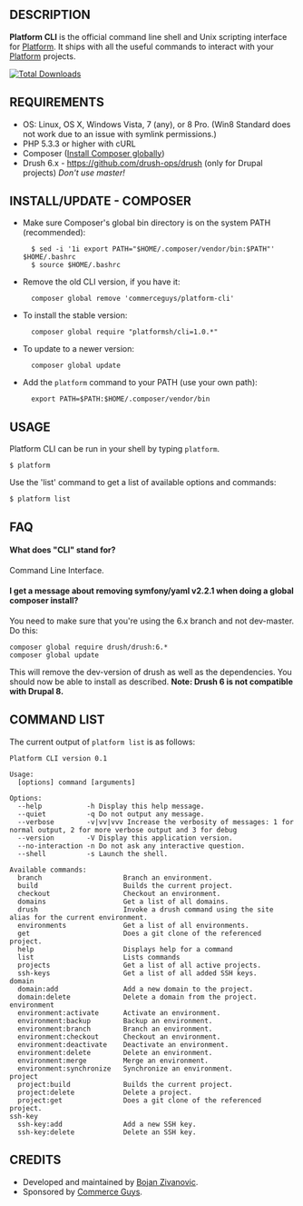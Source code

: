 DESCRIPTION
-----------

**Platform CLI** is the official command line shell and Unix scripting interface for [Platform](https://platform.sh). It ships with all the useful commands to interact with your [Platform](https://platform.sh) projects.

[![Total Downloads](https://poser.pugx.org/platformsh/cli/downloads.png)](https://packagist.org/packages/platformsh/cli)

REQUIREMENTS
------------

* OS: Linux, OS X, Windows Vista, 7 (any), or 8 Pro. (Win8 Standard does not work due to an issue with symlink permissions.)
* PHP 5.3.3 or higher with cURL
* Composer ([Install Composer globally](http://getcomposer.org/doc/00-intro.md#system-requirements))
* Drush 6.x - https://github.com/drush-ops/drush (only for Drupal projects) *Don't use master!*

INSTALL/UPDATE - COMPOSER
-------------------------

* Make sure Composer's global bin directory is on the system PATH (recommended):

        $ sed -i '1i export PATH="$HOME/.composer/vendor/bin:$PATH"' $HOME/.bashrc
        $ source $HOME/.bashrc

* Remove the old CLI version, if you have it:

        composer global remove 'commerceguys/platform-cli'

* To install the stable version:

        composer global require "platformsh/cli=1.0.*"

* To update to a newer version:

        composer global update

* Add the `platform` command to your PATH (use your own path):

        export PATH=$PATH:$HOME/.composer/vendor/bin

USAGE
-----

Platform CLI can be run in your shell by typing `platform`.

    $ platform

Use the 'list' command to get a list of available options and commands:

    $ platform list

FAQ
------

#### What does "CLI" stand for?
Command Line Interface.

#### I get a message about removing symfony/yaml v2.2.1 when doing a global composer install?
You need to make sure that you're using the 6.x branch and not dev-master. Do this:

```
composer global require drush/drush:6.*
composer global update
```

This will remove the dev-version of drush as well as the dependencies. You should now be able to install as described. **Note: Drush 6 is not compatible with Drupal 8.**

COMMAND LIST
------------

The current output of `platform list` is as follows:

```
Platform CLI version 0.1

Usage:
  [options] command [arguments]

Options:
  --help           -h Display this help message.
  --quiet          -q Do not output any message.
  --verbose        -v|vv|vvv Increase the verbosity of messages: 1 for normal output, 2 for more verbose output and 3 for debug
  --version        -V Display this application version.
  --no-interaction -n Do not ask any interactive question.
  --shell          -s Launch the shell.

Available commands:
  branch                    Branch an environment.
  build                     Builds the current project.
  checkout                  Checkout an environment.
  domains                   Get a list of all domains.
  drush                     Invoke a drush command using the site alias for the current environment.
  environments              Get a list of all environments.
  get                       Does a git clone of the referenced project.
  help                      Displays help for a command
  list                      Lists commands
  projects                  Get a list of all active projects.
  ssh-keys                  Get a list of all added SSH keys.
domain
  domain:add                Add a new domain to the project.
  domain:delete             Delete a domain from the project.
environment
  environment:activate      Activate an environment.
  environment:backup        Backup an environment.
  environment:branch        Branch an environment.
  environment:checkout      Checkout an environment.
  environment:deactivate    Deactivate an environment.
  environment:delete        Delete an environment.
  environment:merge         Merge an environment.
  environment:synchronize   Synchronize an environment.
project
  project:build             Builds the current project.
  project:delete            Delete a project.
  project:get               Does a git clone of the referenced project.
ssh-key
  ssh-key:add               Add a new SSH key.
  ssh-key:delete            Delete an SSH key.
```

CREDITS
-----------

* Developed and maintained by [Bojan Zivanovic](https://github.com/bojanz).
* Sponsored by [Commerce Guys](https://commerceguys.com).
